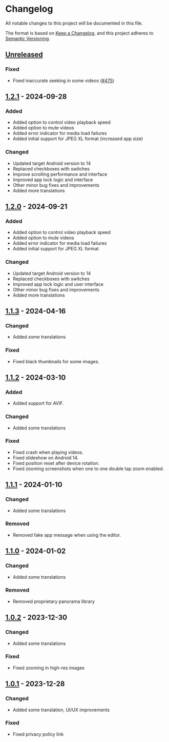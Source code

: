 # Changelog

All notable changes to this project will be documented in this file.

The format is based on [Keep a Changelog](https://keepachangelog.com/en/1.1.0/),
and this project adheres to [Semantic Versioning](https://semver.org/spec/v2.0.0.html).

## [Unreleased]

### Fixed

- Fixed inaccurate seeking in some videos ([#475])

## [1.2.1] - 2024-09-28

### Added

- Added option to control video playback speed
- Added option to mute videos
- Added error indicator for media load failures
- Added initial support for JPEG XL format (increased app size)

### Changed

- Updated target Android version to 14
- Replaced checkboxes with switches
- Improve scrolling performance and interface
- Improved app lock logic and interface
- Other minor bug fixes and improvements
- Added more translations

## [1.2.0] - 2024-09-21

### Added

- Added option to control video playback speed
- Added option to mute videos
- Added error indicator for media load failures
- Added initial support for JPEG XL format

### Changed

- Updated target Android version to 14
- Replaced checkboxes with switches
- Improved app lock logic and user interface
- Other minor bug fixes and improvements
- Added more translations

## [1.1.3] - 2024-04-16

### Changed

- Added some translations

### Fixed

- Fixed black thumbnails for some images.

## [1.1.2] - 2024-03-10

### Added

- Added support for AVIF.

### Changed

- Added some translations

### Fixed

- Fixed crash when playing videos.
- Fixed slideshow on Android 14.
- Fixed position reset after device rotation.
- Fixed zooming screenshots when one to one double tap zoom enabled.

## [1.1.1] - 2024-01-10

### Changed

- Added some translations

### Removed

- Removed fake app message when using the editor.

## [1.1.0] - 2024-01-02

### Changed

- Added some translations

### Removed

- Removed proprietary panorama library

## [1.0.2] - 2023-12-30

### Changed

- Added some translations

### Fixed

- Fixed zooming in high-res images

## [1.0.1] - 2023-12-28

### Changed

- Added some translation, UI/UX improvements

### Fixed

- Fixed privacy policy link

[Unreleased]: https://github.com/FossifyOrg/Gallery/compare/1.2.1...HEAD
[1.2.1]: https://github.com/FossifyOrg/Gallery/compare/1.2.0...1.2.1
[1.2.0]: https://github.com/FossifyOrg/Gallery/compare/1.1.3...1.2.0
[1.1.3]: https://github.com/FossifyOrg/Gallery/compare/1.1.2...1.1.3
[1.1.2]: https://github.com/FossifyOrg/Gallery/compare/1.1.1...1.1.2
[1.1.1]: https://github.com/FossifyOrg/Gallery/compare/1.1.0...1.1.1
[1.1.0]: https://github.com/FossifyOrg/Gallery/compare/1.0.2...1.1.0
[1.0.2]: https://github.com/FossifyOrg/Gallery/compare/1.0.1...1.0.2
[1.0.1]: https://github.com/FossifyOrg/Gallery/releases/tag/1.0.1

[#475]: https://github.com/FossifyOrg/Gallery/issues/475
